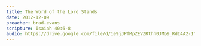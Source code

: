 ```yaml
---
title: The Word of the Lord Stands
date: 2012-12-09
preacher: brad-evans
scripture: Isaiah 40:6-8
audio: https://drive.google.com/file/d/1e9jJPfMpZEVZRthh0JMp9_RdI4A2-IYi/view
---
```

